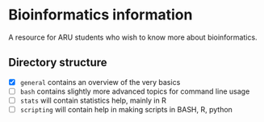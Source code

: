 # Bioinformatics information

A resource for ARU students who wish to know more about bioinformatics.

## Directory structure

- [x] `general` contains an overview of the very basics
- [ ] `bash` contains slightly more advanced topics for command line usage
- [ ] `stats` will contain statistics help, mainly in R
- [ ] `scripting` will contain help in making scripts in BASH, R, python
